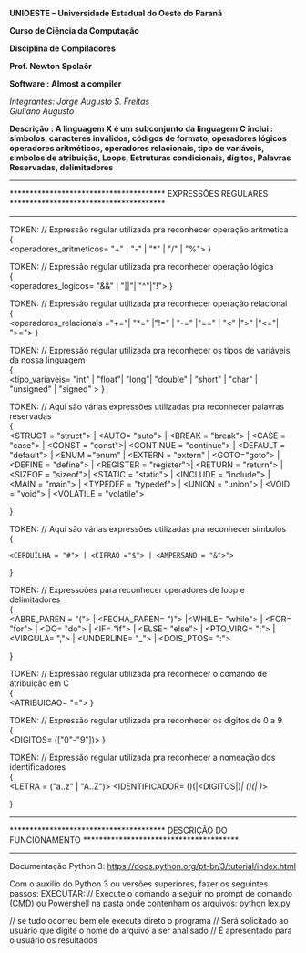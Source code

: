 <p><b>UNIOESTE – Universidade Estadual do Oeste do Paraná </p>
<p>Curso de Ciência da Computação</p>
<p>Disciplina de Compiladores</p>
<p>Prof. Newton Spolaôr</p></b>

<b>Software   : Almost a compiler</b>

<i>Integrantes:
	Jorge Augusto S. Freitas <br>
	Giuliano Augusto </i>
 
<b>Descrição  : A linguagem X é um subconjunto da linguagem C
			 inclui : símbolos, caracteres inválidos, códigos de formato, operadores lógicos
				operadores aritméticos, operadores relacionais, tipo de variáveis, simbolos de atribuição, Loops, Estruturas condicionais, dígitos, 				Palavras Reservadas, delimitadores </B>

*************************************************************************************************************
***************************************      EXPRESSÕES REGULARES     ***************************************
*************************************************************************************************************
TOKEN: // Expressão regular utilizada pra reconhecer operação aritmetica <BR>
{<br>
		<operadores_aritmeticos= "+" | "-" | "*" | "/" | "%">
}<br>

TOKEN: // Expressão regular utilizada pra reconhecer operação lógica <br>
{<br>
	<operadores_logicos= "&&" | "||"| "^"|"!">
}<br>


TOKEN: // Expressão regular utilizada pra reconhecer operação relacional <br>
{<br>
	<operadores_relacionais ="+="| "*=" |"!=" | "-=" |"==" | "<" |">" |"<="| ">=">
}<br>

TOKEN: // Expressão regular utilizada pra reconhecer os tipos de variáveis da nossa linguagem <br>
{<br>
	<tipo_variaveis= "int" | "float"| "long"| "double" | "short" | "char" | "unsigned" | "signed" >
}<br>

TOKEN: // Aqui são várias expressões utilizadas pra reconhecer palavras reservadas <br>
{<br>
	<STRUCT = "struct"> | <AUTO= "auto"> | <BREAK = "break"> | <CASE = "case"> | <CONST = "const">| 
	<CONTINUE = "continue"> | <DEFAULT = "default"> | <ENUM ="enum" | <EXTERN = "extern" | <GOTO="goto"> | <DEFINE = "define"> | <REGISTER = "register">| <RETURN = "return"> | <SIZEOF = "sizeof">| <STATIC = "static"> | <INCLUDE = "include"> | <MAIN = "main"> | <TYPEDEF = "typedef"> | <UNION = "union"> | <VOID = "void"> | <VOLATILE = "volatile">  

}


TOKEN: // Aqui são várias expressões utilizadas pra reconhecer simbolos <br>
{<br>

	<CERQUILHA = "#"> | <CIFRAO ="$"> | <AMPERSAND = "&">">	
}<br>

TOKEN: // Expressoões para reconhecer operadores de loop e delimitadores <br>
{<br>
<ABRE_PAREN = "("> | <FECHA_PAREN= ")"> |<WHILE= "while"> | 
	<FOR= "for"> | <DO= "do"> | <IF= "if"> | <ELSE= "else"> |
	<PTO_VIRG= ";"> | <VIRGULA= ","> | <UNDERLINE= "_">
	| <DOIS_PTOS= ":">

}<br>

TOKEN: // Expressão regular utilizada pra reconhecer o comando de atribuição em C <br>
{<br>
	<ATRIBUICAO= "=">
}<br>


TOKEN: // Expressão regular utilizada pra reconhecer os digitos de 0 a 9 <br>
{<br>
	<DIGITOS= (["0"-"9"])>
}<br>

TOKEN: // Expressão regular utilizada pra reconhecer a nomeação dos identificadores <br>
{<br>
	<LETRA = ("a..z" | "A..Z")>
	<IDENTIFICADOR= (<UNDERLINE>)(<LETRA>|<DIGITOS|<UNDERLINE>)*| (<LETRA>)(<LETRA>|<DIGITOS> <UNDERLINE>)*>

}<br>
 

*************************************************************************************************************
***************************************   DESCRIÇÃO DO FUNCIONAMENTO  ***************************************
*************************************************************************************************************
Documentação Python 3:
https://docs.python.org/pt-br/3/tutorial/index.html

Com o auxilio do Python 3 ou versões superiores, fazer os seguintes passos:
EXECUTAR:
// Execute o comando a seguir no prompt de comando (CMD) ou Powershell na pasta onde contenham os arquivos:
python lex.py

// se tudo ocorreu bem ele executa direto o programa
// Será solicitado ao usuário que digite o nome do arquivo a ser analisado
// É apresentado para o usuário os resultados



